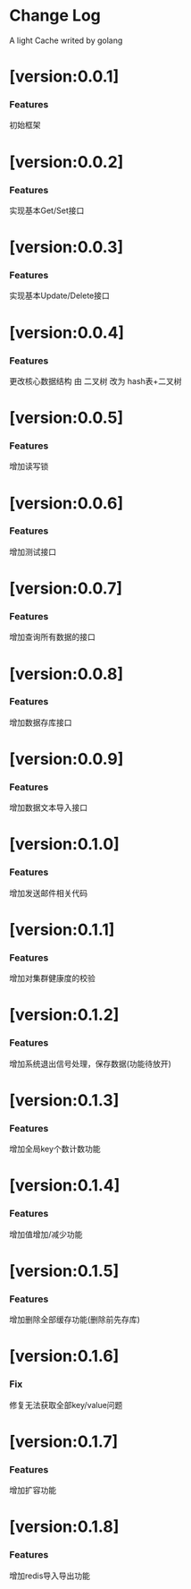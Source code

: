 # Change Log

A light Cache writed by golang

# [version:0.0.1]
### Features
初始框架

# [version:0.0.2]
### Features
实现基本Get/Set接口


# [version:0.0.3]
### Features
实现基本Update/Delete接口

# [version:0.0.4]
### Features
更改核心数据结构 由 二叉树 改为 hash表+二叉树

# [version:0.0.5]
### Features
增加读写锁

# [version:0.0.6]
### Features
增加测试接口

# [version:0.0.7]
### Features
增加查询所有数据的接口

# [version:0.0.8]
### Features
增加数据存库接口

# [version:0.0.9]
### Features
增加数据文本导入接口

# [version:0.1.0]
### Features
增加发送邮件相关代码

# [version:0.1.1]
### Features
增加对集群健康度的校验

# [version:0.1.2]
### Features
增加系统退出信号处理，保存数据(功能待放开)

# [version:0.1.3]
### Features
增加全局key个数计数功能

# [version:0.1.4]
### Features
增加值增加/减少功能

# [version:0.1.5]
### Features
增加删除全部缓存功能(删除前先存库)

# [version:0.1.6]
### Fix
修复无法获取全部key/value问题

# [version:0.1.7]
### Features
增加扩容功能

# [version:0.1.8]
### Features
增加redis导入导出功能